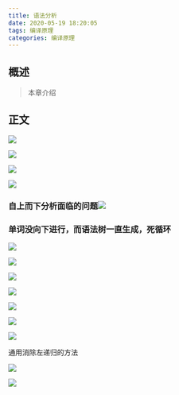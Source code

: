 ```yaml
---
title: 语法分析
date: 2020-05-19 18:20:05
tags: 编译原理
categories: 编译原理
---
```


## 概述

> 本章介绍

<!--more-->

## 正文

![](https://photos.alitaalice.cn/image/20200519182456.png) 

![](https://photos.alitaalice.cn/image/20200519182209.png)

![](https://photos.alitaalice.cn/image/20200519182733.png)

![](https://photos.alitaalice.cn/image/20200519183255.png)

### 自上而下分析面临的问题![](https://photos.alitaalice.cn/image/20200519183424.png)

### **单词没向下进行，而语法树一直生成，死循环**

![](https://photos.alitaalice.cn/image/20200519183702.png)

![](https://photos.alitaalice.cn/image/20200519184233.png)

![](https://photos.alitaalice.cn/image/20200519184615.png)

 ![](https://photos.alitaalice.cn/image/20200519185010.png)

![](https://photos.alitaalice.cn/image/20200519185526.png)

![](https://photos.alitaalice.cn/image/20200519190630.png)

![](https://photos.alitaalice.cn/image/20200519190602.png)

通用消除左递归的方法

![](https://photos.alitaalice.cn/image/20200519190928.png)

![](https://photos.alitaalice.cn/image/20200519191437.png)